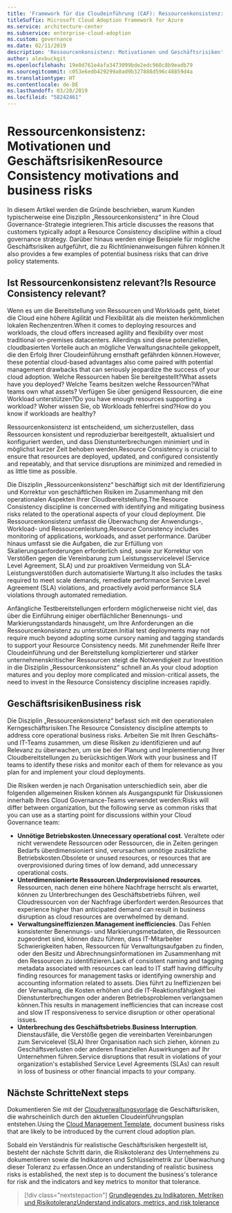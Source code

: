 ```yaml
---
title: 'Framework für die Cloudeinführung (CAF): Ressourcenkonsistenz: Motivationen und Geschäftsrisiken'
titleSuffix: Microsoft Cloud Adoption Framework for Azure
ms.service: architecture-center
ms.subservice: enterprise-cloud-adoption
ms.custom: governance
ms.date: 02/11/2019
description: 'Ressourcenkonsistenz: Motivationen und Geschäftsrisiken'
author: alexbuckgit
ms.openlocfilehash: 19e0d761e4afa3473099bde2edc960c8b9eadb79
ms.sourcegitcommit: c053e6edb429299a0ad9b327888d596c48859d4a
ms.translationtype: HT
ms.contentlocale: de-DE
ms.lasthandoff: 03/20/2019
ms.locfileid: "58242461"
---
```

# <a name="resource-consistency-motivations-and-business-risks"></a><span data-ttu-id="bc346-103">Ressourcenkonsistenz: Motivationen und Geschäftsrisiken</span><span class="sxs-lookup"><span data-stu-id="bc346-103">Resource Consistency motivations and business risks</span></span>

<span data-ttu-id="bc346-104">In diesem Artikel werden die Gründe beschrieben, warum Kunden typischerweise eine Disziplin „Ressourcenkonsistenz“ in ihre Cloud Governance-Strategie integrieren.</span><span class="sxs-lookup"><span data-stu-id="bc346-104">This article discusses the reasons that customers typically adopt a Resource Consistency discipline within a cloud governance strategy.</span></span> <span data-ttu-id="bc346-105">Darüber hinaus werden einige Beispiele für mögliche Geschäftsrisiken aufgeführt, die zu Richtlinienanweisungen führen können.</span><span class="sxs-lookup"><span data-stu-id="bc346-105">It also provides a few examples of potential business risks that can drive policy statements.</span></span>

<!-- markdownlint-disable MD026 -->

## <a name="is-resource-consistency-relevant"></a><span data-ttu-id="bc346-106">Ist Ressourcenkonsistenz relevant?</span><span class="sxs-lookup"><span data-stu-id="bc346-106">Is Resource Consistency relevant?</span></span>

<span data-ttu-id="bc346-107">Wenn es um die Bereitstellung von Ressourcen und Workloads geht, bietet die Cloud eine höhere Agilität und Flexibilität als die meisten herkömmlichen lokalen Rechenzentren.</span><span class="sxs-lookup"><span data-stu-id="bc346-107">When it comes to deploying resources and workloads, the cloud offers increased agility and flexibility over most traditional on-premises datacenters.</span></span> <span data-ttu-id="bc346-108">Allerdings sind diese potenziellen, cloudbasierten Vorteile auch an mögliche Verwaltungsnachteile gekoppelt, die den Erfolg Ihrer Cloudeinführung ernsthaft gefährden können.</span><span class="sxs-lookup"><span data-stu-id="bc346-108">However, these potential cloud-based advantages also come paired with potential management drawbacks that can seriously jeopardize the success of your cloud adoption.</span></span> <span data-ttu-id="bc346-109">Welche Ressourcen haben Sie bereitgestellt?</span><span class="sxs-lookup"><span data-stu-id="bc346-109">What assets have you deployed?</span></span> <span data-ttu-id="bc346-110">Welche Teams besitzen welche Ressourcen?</span><span class="sxs-lookup"><span data-stu-id="bc346-110">What teams own what assets?</span></span> <span data-ttu-id="bc346-111">Verfügen Sie über genügend Ressourcen, die eine Workload unterstützen?</span><span class="sxs-lookup"><span data-stu-id="bc346-111">Do you have enough resources supporting a workload?</span></span> <span data-ttu-id="bc346-112">Woher wissen Sie, ob Workloads fehlerfrei sind?</span><span class="sxs-lookup"><span data-stu-id="bc346-112">How do you know if workloads are healthy?</span></span>

<span data-ttu-id="bc346-113">Ressourcenkonsistenz ist entscheidend, um sicherzustellen, dass Ressourcen konsistent und reproduzierbar bereitgestellt, aktualisiert und konfiguriert werden, und dass Dienstunterbrechungen minimiert und in möglichst kurzer Zeit behoben werden.</span><span class="sxs-lookup"><span data-stu-id="bc346-113">Resource Consistency is crucial to ensure that resources are deployed, updated, and configured consistently and repeatably, and that service disruptions are minimized and remedied in as little time as possible.</span></span>

<span data-ttu-id="bc346-114">Die Disziplin „Ressourcenkonsistenz“ beschäftigt sich mit der Identifizierung und Korrektur von geschäftlichen Risiken im Zusammenhang mit den operationalen Aspekten Ihrer Cloudbereitstellung.</span><span class="sxs-lookup"><span data-stu-id="bc346-114">The Resource Consistency discipline is concerned with identifying and mitigating business risks related to the operational aspects of your cloud deployment.</span></span> <span data-ttu-id="bc346-115">Die Ressourcenkonsistenz umfasst die Überwachung der Anwendungs-, Workload- und Ressourcenleistung.</span><span class="sxs-lookup"><span data-stu-id="bc346-115">Resource Consistency includes monitoring of applications, workloads, and asset performance.</span></span> <span data-ttu-id="bc346-116">Darüber hinaus umfasst sie die Aufgaben, die zur Erfüllung von Skalierungsanforderungen erforderlich sind, sowie zur Korrektur von Verstößen gegen die Vereinbarung zum Leistungsservicelevel (Service Level Agreement, SLA) und zur proaktiven Vermeidung von SLA-Leistungsverstößen durch automatisierte Wartung.</span><span class="sxs-lookup"><span data-stu-id="bc346-116">It also includes the tasks required to meet scale demands, remediate performance Service Level Agreement (SLA) violations, and proactively avoid performance SLA violations through automated remediation.</span></span>

<span data-ttu-id="bc346-117">Anfängliche Testbereitstellungen erfordern möglicherweise nicht viel, das über die Einführung einiger oberflächlicher Benennungs- und Markierungsstandards hinausgeht, um Ihre Anforderungen an die Ressourcenkonsistenz zu unterstützen.</span><span class="sxs-lookup"><span data-stu-id="bc346-117">Initial test deployments may not require much beyond adopting some cursory naming and tagging standards to support your Resource Consistency needs.</span></span> <span data-ttu-id="bc346-118">Mit zunehmender Reife Ihrer Cloudeinführung und der Bereitstellung komplizierterer und stärker unternehmenskritischer Ressourcen steigt die Notwendigkeit zur Investition in die Disziplin „Ressourcenkonsistenz“ schnell an.</span><span class="sxs-lookup"><span data-stu-id="bc346-118">As your cloud adoption matures and you deploy more complicated and mission-critical assets, the need to invest in the Resource Consistency discipline increases rapidly.</span></span>

## <a name="business-risk"></a><span data-ttu-id="bc346-119">Geschäftsrisiken</span><span class="sxs-lookup"><span data-stu-id="bc346-119">Business risk</span></span>

<span data-ttu-id="bc346-120">Die Disziplin „Ressourcenkonsistenz“ befasst sich mit den operationalen Kerngeschäftsrisiken.</span><span class="sxs-lookup"><span data-stu-id="bc346-120">The Resource Consistency discipline attempts to address core operational business risks.</span></span> <span data-ttu-id="bc346-121">Arbeiten Sie mit Ihren Geschäfts- und IT-Teams zusammen, um diese Risiken zu identifizieren und auf Relevanz zu überwachen, um sie bei der Planung und Implementierung Ihrer Cloudbereitstellungen zu berücksichtigen.</span><span class="sxs-lookup"><span data-stu-id="bc346-121">Work with your business and IT teams to identify these risks and monitor each of them for relevance as you plan for and implement your cloud deployments.</span></span>

<span data-ttu-id="bc346-122">Die Risiken werden je nach Organisation unterschiedlich sein, aber die folgenden allgemeinen Risiken können als Ausgangspunkt für Diskussionen innerhalb Ihres Cloud Governance-Teams verwendet werden:</span><span class="sxs-lookup"><span data-stu-id="bc346-122">Risks will differ between organization, but the following serve as common risks that you can use as a starting point for discussions within your Cloud Governance team:</span></span>

- <span data-ttu-id="bc346-123">**Unnötige Betriebskosten**.</span><span class="sxs-lookup"><span data-stu-id="bc346-123">**Unnecessary operational cost**.</span></span> <span data-ttu-id="bc346-124">Veraltete oder nicht verwendete Ressourcen oder Ressourcen, die in Zeiten geringen Bedarfs überdimensioniert sind, verursachen unnötige zusätzliche Betriebskosten.</span><span class="sxs-lookup"><span data-stu-id="bc346-124">Obsolete or unused resources, or resources that are overprovisioned during times of low demand, add unnecessary operational costs.</span></span>
- <span data-ttu-id="bc346-125">**Unterdimensionierte Ressourcen**.</span><span class="sxs-lookup"><span data-stu-id="bc346-125">**Underprovisioned resources**.</span></span> <span data-ttu-id="bc346-126">Ressourcen, nach denen eine höhere Nachfrage herrscht als erwartet, können zu Unterbrechungen des Geschäftsbetriebs führen, weil Cloudressourcen von der Nachfrage überfordert werden.</span><span class="sxs-lookup"><span data-stu-id="bc346-126">Resources that experience higher than anticipated demand can result in business disruption as cloud resources are overwhelmed by demand.</span></span>
- <span data-ttu-id="bc346-127">**Verwaltungsineffizienzen**.</span><span class="sxs-lookup"><span data-stu-id="bc346-127">**Management inefficiencies**.</span></span> <span data-ttu-id="bc346-128">Das Fehlen konsistenter Benennungs- und Markierungsmetadaten, die Ressourcen zugeordnet sind, können dazu führen, dass IT-Mitarbeiter Schwierigkeiten haben, Ressourcen für Verwaltungsaufgaben zu finden, oder den Besitz und Abrechnungsinformationen im Zusammenhang mit den Ressourcen zu identifizieren.</span><span class="sxs-lookup"><span data-stu-id="bc346-128">Lack of consistent naming and tagging metadata associated with resources can lead to IT staff having difficulty finding resources for management tasks or identifying ownership and accounting information related to assets.</span></span> <span data-ttu-id="bc346-129">Dies führt zu Ineffizienzen bei der Verwaltung, die Kosten erhöhen und die IT-Reaktionsfähigkeit bei Dienstunterbrechungen oder anderen Betriebsproblemen verlangsamen können.</span><span class="sxs-lookup"><span data-stu-id="bc346-129">This results in management inefficiencies that can increase cost and slow IT responsiveness to service disruption or other operational issues.</span></span>
- <span data-ttu-id="bc346-130">**Unterbrechung des Geschäftsbetriebs**.</span><span class="sxs-lookup"><span data-stu-id="bc346-130">**Business Interruption**.</span></span> <span data-ttu-id="bc346-131">Dienstausfälle, die Verstöße gegen die vereinbarten Vereinbarungen zum Servicelevel (SLA) Ihrer Organisation nach sich ziehen, können zu Geschäftsverlusten oder anderen finanziellen Auswirkungen auf Ihr Unternehmen führen.</span><span class="sxs-lookup"><span data-stu-id="bc346-131">Service disruptions that result in violations of your organization's established Service Level Agreements (SLAs) can result in loss of business or other financial impacts to your company.</span></span>

## <a name="next-steps"></a><span data-ttu-id="bc346-132">Nächste Schritte</span><span class="sxs-lookup"><span data-stu-id="bc346-132">Next steps</span></span>

<span data-ttu-id="bc346-133">Dokumentieren Sie mit der [Cloudverwaltungsvorlage](./template.md) die Geschäftsrisiken, die wahrscheinlich durch den aktuellen Cloudeinführungsplan entstehen.</span><span class="sxs-lookup"><span data-stu-id="bc346-133">Using the [Cloud Management Template](./template.md), document business risks that are likely to be introduced by the current cloud adoption plan.</span></span>

<span data-ttu-id="bc346-134">Sobald ein Verständnis für realistische Geschäftsrisiken hergestellt ist, besteht der nächste Schritt darin, die Risikotoleranz des Unternehmens zu dokumentieren sowie die Indikatoren und Schlüsselmetrik zur Überwachung dieser Toleranz zu erfassen.</span><span class="sxs-lookup"><span data-stu-id="bc346-134">Once an understanding of realistic business risks is established, the next step is to document the business's tolerance for risk and the indicators and key metrics to monitor that tolerance.</span></span>

> [!div class="nextstepaction"]
> [<span data-ttu-id="bc346-135">Grundlegendes zu Indikatoren, Metriken und Risikotoleranz</span><span class="sxs-lookup"><span data-stu-id="bc346-135">Understand indicators, metrics, and risk tolerance</span></span>](./metrics-tolerance.md)
